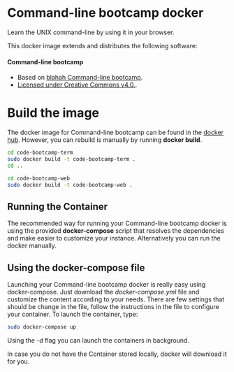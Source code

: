 Command-line bootcamp docker
===================

Learn the UNIX command-line by using it in your browser.

This docker image extends and distributes the following software:

#### Command-line bootcamp
- Based on [blahah Command-line bootcamp](https://github.com/blahah/command_line_bootcamp).
- [Licensed under Creative Commons v4.0.](https://raw.githubusercontent.com/blahah/command_line_bootcamp/master/LICENSE.md).

# Build the image
The docker image for Command-line bootcamp can be found in the [docker hub](https://hub.docker.com/r/fikipollo/). However, you can rebuild is manually by running **docker build**.

```sh
cd code-bootcamp-term
sudo docker build -t code-bootcamp-term .
cd ..

cd code-bootcamp-web
sudo docker build -t code-bootcamp-web .
```

## Running the Container
The recommended way for running your Command-line bootcamp docker is using the provided **docker-compose** script that resolves the dependencies and make easier to customize your instance. Alternatively you can run the docker manually.

## Using the docker-compose file
Launching your Command-line bootcamp docker is really easy using docker-compose. Just download the *docker-compose.yml* file and customize the content according to your needs. There are few settings that should be change in the file, follow the instructions in the file to configure your container.
To launch the container, type:
```sh
sudo docker-compose up
```
Using the *-d* flag you can launch the containers in background.

In case you do not have the Container stored locally, docker will download it for you.
